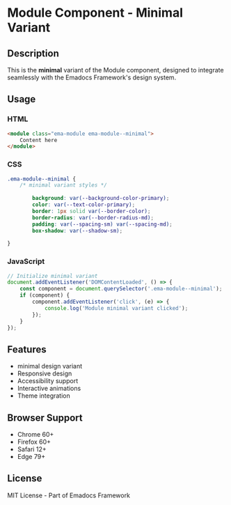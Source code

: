 # Module Component - Minimal Variant

## Description
This is the **minimal** variant of the Module component, designed to integrate seamlessly with the Emadocs Framework's design system.

## Usage

### HTML
```html
<module class="ema-module ema-module--minimal">
    Content here
</module>
```

### CSS
```css
.ema-module--minimal {
    /* minimal variant styles */
    
        background: var(--background-color-primary);
        color: var(--text-color-primary);
        border: 1px solid var(--border-color);
        border-radius: var(--border-radius-md);
        padding: var(--spacing-sm) var(--spacing-md);
        box-shadow: var(--shadow-sm);
    
}
```

### JavaScript
```javascript
// Initialize minimal variant
document.addEventListener('DOMContentLoaded', () => {
    const component = document.querySelector('.ema-module--minimal');
    if (component) {
        component.addEventListener('click', (e) => {
            console.log('Module minimal variant clicked');
        });
    }
});
```

## Features
- minimal design variant
- Responsive design
- Accessibility support
- Interactive animations
- Theme integration

## Browser Support
- Chrome 60+
- Firefox 60+
- Safari 12+
- Edge 79+

## License
MIT License - Part of Emadocs Framework
